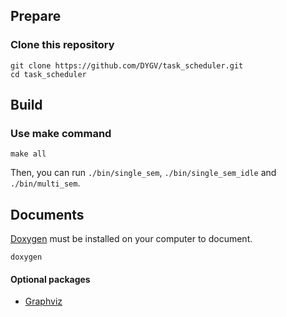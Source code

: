 ## Prepare 
### Clone this repository  
```shell
git clone https://github.com/DYGV/task_scheduler.git
cd task_scheduler
```
## Build
### Use make command  
```shell
make all
```
Then, you can run `./bin/single_sem`, `./bin/single_sem_idle` and `./bin/multi_sem`.

## Documents
[Doxygen](https://www.doxygen.nl/download.html#gitrepos) must be installed on your computer to document.
```shell
doxygen
```
#### Optional packages
- [Graphviz](https://graphviz.org/download/)
